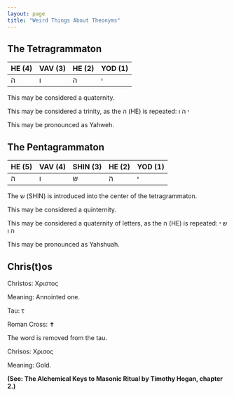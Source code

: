```yaml
---
layout: page
title: "Weird Things About Theonyms"
---
```


## The Tetragrammaton

|HE (4)| VAV (3)| HE (2)| YOD (1)|
|-|-|-|-|
|&#1492;|&#1493;|&#1492;|&#1497;|

This may be considered a quaternity.

This may be considered a trinity, as the &#1492; (HE) is repeated: &#1497; &#1492; &#1493;

This may be pronounced as Yahweh.

## The Pentagrammaton

|HE (5)|VAV (4)|SHIN (3)|HE (2)|YOD (1)|
|-|-|-|-|-|
|&#1492;| &#1493;| &#1513;| &#1492;| &#1497;|

The &#1513; (SHIN) is introduced into the center of the tetragrammaton.

This may be considered a quinternity.

This may be considered a quaternity of letters, as the &#1492; (HE) is repeated: &#1513; &#1497; &#1492; &#1493;

This may be pronounced as Yahshuah.

## Chris(t)os

Christos: &#935;&#961;&#953;&#963;&#964;&#959;&#962;

Meaning: Annointed one.

Tau: &#964;

Roman Cross: &#10013;

The word is removed from the tau.

Chrisos: &#935;&#961;&#953;&#963;&#959;&#962;

Meaning: Gold.

**(See: The Alchemical Keys to Masonic Ritual by Timothy Hogan, chapter 2.)**
